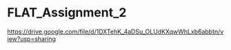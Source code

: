 # FLAT_Assignment_2

https://drive.google.com/file/d/1DXTehK_4aDSu_OLUdKXqwWhLxb6abbtn/view?usp=sharing
